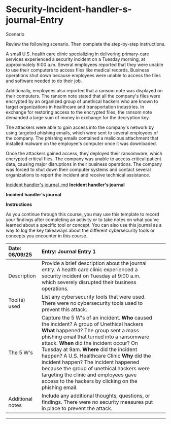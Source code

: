 # Security-Incident-handler-s-journal-Entry

Scenario

Review the following scenario. Then complete the step-by-step instructions.

A small U.S. health care clinic specializing in delivering primary-care services experienced a security incident on a Tuesday morning, at approximately 9:00 a.m. Several employees reported that they were unable to use their computers to access files like medical records. Business operations shut down because employees were unable to access the files and software needed to do their job.

Additionally, employees also reported that a ransom note was displayed on their computers. The ransom note stated that all the company's files were encrypted by an organized group of unethical hackers who are known to target organizations in healthcare and transportation industries. In exchange for restoring access to the encrypted files, the ransom note demanded a large sum of money in exchange for the decryption key. 

The attackers were able to gain access into the company's network by using targeted phishing emails, which were sent to several employees of the company. The phishing emails contained a malicious attachment that installed malware on the employee's computer once it was downloaded.

Once the attackers gained access, they deployed their ransomware, which encrypted critical files. The company was unable to access critical patient data, causing major disruptions in their business operations. The company was forced to shut down their computer systems and contact several organizations to report the incident and receive technical assistance.


[Incident handler's journal .md](https://github.com/user-attachments/files/20888883/Incident.handler.s.journal.md)
**Incident handler's journal**

**Incident handler's journal**

**Instructions**

As you continue through this course, you may use this template to record your findings after completing an activity or to take notes on what you've learned about a specific tool or concept. You can also use this journal as a way to log the key takeaways about the different cybersecurity tools or concepts you encounter in this course.

| Date:  06/09/25 | Entry: Journal Entry 1  |  |  |
| :---- | :---- | ----- | ----- |
| Description | Provide a brief description about the journal entry.  A health care clinic experienced a security incident on Tuesday at 9:00 a.m. which severely disrupted their business operations. |  |  |
| Tool(s) used | List any cybersecurity tools that were used. There were no cybersecurity tools used to prevent this attack. |  |  |
| The 5 W's  | Capture the 5 W's of an incident. **Who** caused the incident? A group of Unethical hackers **What** happened? The group sent a mass phishing email that turned into a ransomware attack. **When** did the incident occur? On Tuesday at 9am. **Where** did the incident happen? A U.S. Healthcare Clinic  **Why** did the incident happen? The incident happened because the group of unethical hackers were targeting the clinic and employees gave access to the hackers by clicking on the phishing email.  |  |  |
| Additional notes | Include any additional thoughts, questions, or findings. There were no security measures put in place to prevent the attack.  |  |  |

---


